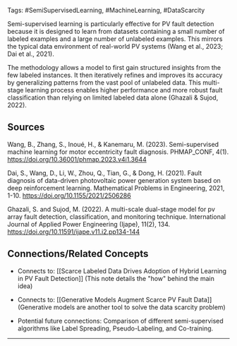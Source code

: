 Tags: #SemiSupervisedLearning, #MachineLearning, #DataScarcity

Semi-supervised learning is particularly effective for PV fault detection because it is designed to learn from datasets containing a small number of labeled examples and a large number of unlabeled examples. 
This mirrors the typical data environment of real-world PV systems (Wang et al., 2023; Dai et al., 2021).

The methodology allows a model to first gain structured insights from the few labeled instances. 
It then iteratively refines and improves its accuracy by generalizing patterns from the vast pool of unlabeled data. 
This multi-stage learning process enables higher performance and more robust fault classification than relying on limited labeled data alone (Ghazali & Sujod, 2022).

## Sources

Wang, B., Zhang, S., Inoué, H., & Kanemaru, M. (2023). Semi-supervised machine learning for motor eccentricity fault diagnosis. PHMAP_CONF, 4(1). https://doi.org/10.36001/phmap.2023.v4i1.3644

Dai, S., Wang, D., Li, W., Zhou, Q., Tian, G., & Dong, H. (2021). Fault diagnosis of data-driven photovoltaic power generation system based on deep reinforcement learning. Mathematical Problems in Engineering, 2021, 1-10. https://doi.org/10.1155/2021/2506286

Ghazali, S. and Sujod, M. (2022). A multi-scale dual-stage model for pv array fault detection, classification, and monitoring technique. International Journal of Applied Power Engineering (Ijape), 11(2), 134. https://doi.org/10.11591/ijape.v11.i2.pp134-144

## Connections/Related Concepts

- Connects to: [[Scarce Labeled Data Drives Adoption of Hybrid Learning in PV Fault Detection]] (This note details the "how" behind the main idea)
    
- Connects to: [[Generative Models Augment Scarce PV Fault Data]] (Generative models are another tool to solve the data scarcity problem)
    
- Potential future connections: Comparison of different semi-supervised algorithms like Label Spreading, Pseudo-Labeling, and Co-training.
    

---